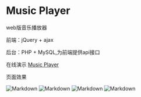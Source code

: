 # Music Player

web版音乐播放器

前端：jQuery + ajax

后台：PHP + MySQL,为前端提供api接口

在线演示 [Music Player](http://deepred5.com/player/)

页面效果   

![Markdown](http://i4.buimg.com/555848/7f38cfbcfc051927.png)
![Markdown](http://i4.buimg.com/555848/62e8668c2516a688.png)
![Markdown](http://i4.buimg.com/555848/8a891ea444325b19.png)
![Markdown](http://i4.buimg.com/555848/8c9d130a07f700f4.png)


